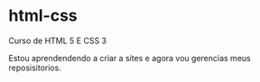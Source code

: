 # html-css
 Curso de HTML 5 E CSS 3

 Estou aprendendendo a criar a sites e agora vou gerencias meus reposisitorios. 
 
